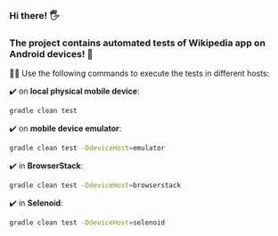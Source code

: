 ### Hi there! :raised_hand_with_fingers_splayed:	
### The project contains automated tests of Wikipedia app on Android devices! :vibration_mode:

:woman_technologist: Use the following commands to execute the tests in different hosts:

:heavy_check_mark: on **local physical mobile device**:
```bash
gradle clean test
```
:heavy_check_mark: on **mobile device emulator**:
```bash
gradle clean test -DdeviceHost=emulator
```
:heavy_check_mark: in **BrowserStack**:
```bash
gradle clean test -DdeviceHost=browserstack
```
:heavy_check_mark: in **Selenoid**:
```bash
gradle clean test -DdeviceHost=selenoid
```
